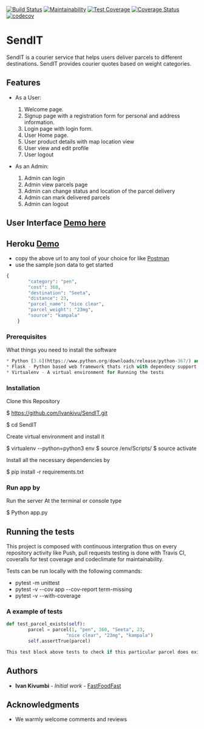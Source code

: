 [![Build Status](https://travis-ci.com/Ivankivu/SendIT.svg?branch=161794702-e4129693-sendit-api)](https://travis-ci.com/Ivankivu/SendIT) [![Maintainability](https://api.codeclimate.com/v1/badges/e98ad700ef47397de5a0/maintainability)](https://codeclimate.com/github/Ivankivu/SendIT/maintainability) [![Test Coverage](https://api.codeclimate.com/v1/badges/e98ad700ef47397de5a0/test_coverage)](https://codeclimate.com/github/Ivankivu/SendIT/test_coverage) [![Coverage Status](https://coveralls.io/repos/github/Ivankivu/SendIT/badge.svg?branch=161794702-e4129693-sendit-api)](https://coveralls.io/github/Ivankivu/SendIT?branch=161794702-e4129693-sendit-api) [![codecov](https://codecov.io/gh/Ivankivu/SendIT/branch/e4129693-sendit-api/graph/badge.svg)](https://codecov.io/gh/Ivankivu/SendIT)

# SendIT

SendIT is a courier service that helps users deliver parcels to different destinations. SendIT provides courier quotes based on weight categories.

## Features

* As a User:
    1. Welcome page.
    2. Signup page with a registration form for personal and address information.
    3. Login page with login form.
    4. User Home page.
    5. User product details with map location view
    6. User view and edit profile
    7. User logout

* As an Admin:
    1. Admin can login
    2. Admin view parcels page
    3. Admin can change status and location of the parcel delivery
    4. Admin can mark delivered parcels
    5. Admin can logout

## User Interface [Demo here](https://ivankivu.github.io/SendIT/UI/)

## Heroku [Demo](https://sendit-api-v1.herokuapp.com/)

* copy the above url to any tool of your choice for like [Postman](https://www.getpostman.com/)
* use the sample json data to get started

```python
{
        "category": "pen",
        "cost": 360,
        "destination": "Seeta",
        "distance": 23,
        "parcel_name": "nice clear",
        "parcel_weight": "23mg",
        "source": "kampala"
    }
```

### Prerequisites

What things you need to install the software

```python
* Python [3.6](https://www.python.org/downloads/release/python-367/) and later- Programming language that lets you work more dynamically
* Flask - Python based web framework thats rich with dependecy support
* Virtualenv - A virtual environment for Running the tests
```

### Installation

Clone this Repository

$ https://github.com/Ivankivu/SendIT.git

$ cd SendIT

Create virtual environment and install it

$ virtualenv --python=python3 env
$ source /env/Scripts/
$ source activate

Install all the necessary dependencies by

$ pip install -r requirements.txt

### Run app by

Run the server At the terminal or console type

$ Python app.py

## Running the tests

This project is composed with continuous intergration thus on every repository activity like Push, pull requests testing is done
with Travis CI, coveralls for test coverage and codeclimate for maintainability.

Tests can be run locally with the following commands:

* pytest -m unittest
* pytest -v --cov app --cov-report term-missing
* pytest -v --with-coverage

### A example of tests

```python
def test_parcel_exists(self):
        parcel = parcel(1, "pen", 360, "Seeta", 23,
                      "nice clear", "23mg", "kampala")
        self.assertTrue(parcel)

This test block above tests to check if this particular parcel does exist in the list
```

## Authors

* **Ivan Kivumbi** - *Initial work* - [FastFoodFast](https://github.com/Fast-Food-Fast)

## Acknowledgments

* We warmly welcome comments and reviews